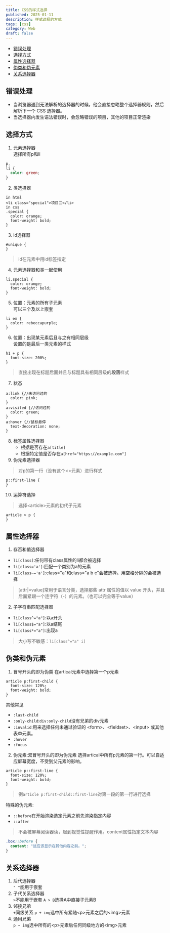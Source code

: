 ```yaml
---
title: CSS的样式选择
published: 2025-01-11
description: 样式选择的方式
tags: [css]
category: Web
draft: false
---
```


- [错误处理](#错误处理)
- [选择方式](#选择方式)
- [属性选择器](#属性选择器)
- [伪类和伪元素](#伪类和伪元素)
- [关系选择器](#关系选择器)

## 错误处理
- 当浏览器遇到无法解析的选择器的时候，他会直接忽略整个选择器规则，然后解析下一个 CSS 选择器。
- 当选择器内发生语法错误时，会忽略错误的项目，其他的项目正常渲染
## 选择方式
1. 元素选择器 <br>
选择所有p和li 
```CSS
p,
li {
  color: green;
}
```
2. 类选择器
```
in html
<li class="special">项目二</li>
in css
.special {
  color: orange;
  font-weight: bold;
}
```
3. id选择器
```
#unique {
}
```
>  id在元素中用id标签指定
4. 元素选择器和类一起使用
```
li.special {
  color: orange;
  font-weight: bold;
}
```
5. 位置：元素的所有子元素 
<br> 可以三个及以上嵌套
```
li em {
  color: rebeccapurple;
}
```
6. 位置：出现某元素后且与之有相同层级 <br>设置的是最后一类元素的样式 
```
h1 + p {
  font-size: 200%;
}
```
> 直接出现在标题后面并且与标题具有相同层级的**段落**样式
7. 状态
```
a:link {//未访问过的
  color: pink;
}
a:visited {//访问过的
  color: green;
}
a:hover {//鼠标悬停
  text-decoration: none;
}
```
8. 标签属性选择器
    - 根据是否存在`a[title]`
    - 根据特定值是否存在`a[href="https://example.com"]`
9. 伪元素选择器
>  对p的第一行（没有这个<>元素）进行样式
```
p::first-line {
}
```
10.  运算符选择
> 选择\<article>元素的初代子元素
```
article > p {
}
```

## 属性选择器
1. 存否和值选择器
  - `li[class]`:任何带有class属性的li都会被选择
  - `li[class='a']`:匹配一个类别为a的元素
  - `li[class~='a']`:class="a"和class="a b c"会被选择。用空格分隔的会被选择
> [attr|=value]常用于语言分类，选择那些 attr 属性的值以 value 开头，并且后面紧跟一个连字符（-）的元素。（也可以完全等于value）
2. 子字符串匹配选择器
  - `li[class^="a"]`:以a开头
  - `li[class$="a"]`:以a结尾
  - `li[class*="a"]`:出现a
> 大小写不敏感：`li[class^="a" i]`

## 伪类和伪元素
1. 冒号开头的即为伪类
在artical元素中选择第一个p元素
```
article p:first-child {
  font-size: 120%;
  font-weight: bold;
}
```
其他常见
  - `:last-child`
  - `:only-child`:`div:only-child`没有兄弟的div元素
  - `:invalid`:用来选择任何未通过验证的 \<form>、\<fieldset>、\<input> 或其他表单元素。
  - `:hover`
  - `:focus`

2. 伪元素:双冒号开头的即为伪元素
选择artical中所有p元素的第一行。可以自适应屏幕宽度，不受到父元素的影响。
```
article p::first-line {
  font-size: 120%;
  font-weight: bold;
}
```
> 例`article p:first-child::first-line`对第一段的第一行进行选择

特殊的伪元素:
  - `::before`在开始渲染选定元素之前先渲染指定内容
  - `::after`
> 不会被屏幕阅读器读，起到视觉性提醒作用。content属性指定文本内容
```css
.box::before {
  content: "这应该显示在其他内容之前。";
}
```

## 关系选择器
1. 后代选择器 <br>
`" "`能用于嵌套
2. 子代关系选择器 <br>
`>`不能用于嵌套
`A > B`选择A中直接子元素B
3. 邻接兄弟 <br>
`+`同级关系
`p + img`选中所有紧随\<p>元素之后的\<img>元素
4. 通用兄弟 <br>
`p ~ img`选中所有的\<p>元素后任何同级地方的\<img>元素

